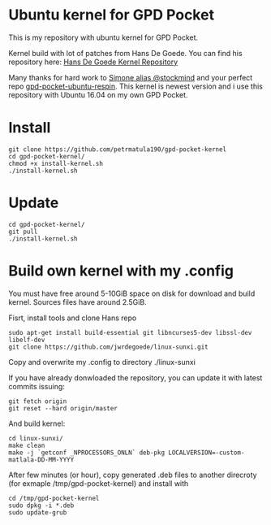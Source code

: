 # Ubuntu kernel for GPD Pocket
This is my repository with ubuntu kernel for GPD Pocket. 

Kernel build with lot of patches from Hans De Goede. You can find his repository here:
[Hans De Goede Kernel Repository](https://github.com/jwrdegoede/linux-sunxi.git)

Many thanks for hard work to [Simone alias @stockmind](https://github.com/stockmind) and your perfect repo [gpd-pocket-ubuntu-respin](https://github.com/stockmind/gpd-pocket-ubuntu-respin).
This kernel is newest version and i use this repository with Ubuntu 16.04 on my own GPD Pocket.

# Install
```
git clone https://github.com/petrmatula190/gpd-pocket-kernel
cd gpd-pocket-kernel/
chmod +x install-kernel.sh
./install-kernel.sh
```

# Update
```
cd gpd-pocket-kernel/
git pull
./install-kernel.sh
```

# Build own kernel with my .config

You must have free around 5-10GiB space on disk for download and build kernel. Sources files have around 2.5GiB.

Fisrt, install tools and clone Hans repo
```
sudo apt-get install build-essential git libncurses5-dev libssl-dev libelf-dev
git clone https://github.com/jwrdegoede/linux-sunxi.git
```
Copy and overwrite my .config to directory ./linux-sunxi

If you have already donwloaded the repository, you can update it with latest commits issuing:
```
git fetch origin
git reset --hard origin/master
```

And build kernel:
```
cd linux-sunxi/
make clean
make -j `getconf _NPROCESSORS_ONLN` deb-pkg LOCALVERSION=-custom-matlala-DD-MM-YYYY
```
After few minutes (or hour), copy generated .deb files to another direcroty (for exmaple /tmp/gpd-pocket-kernel) and install with
```
cd /tmp/gpd-pocket-kernel
sudo dpkg -i *.deb
sudo update-grub
```
